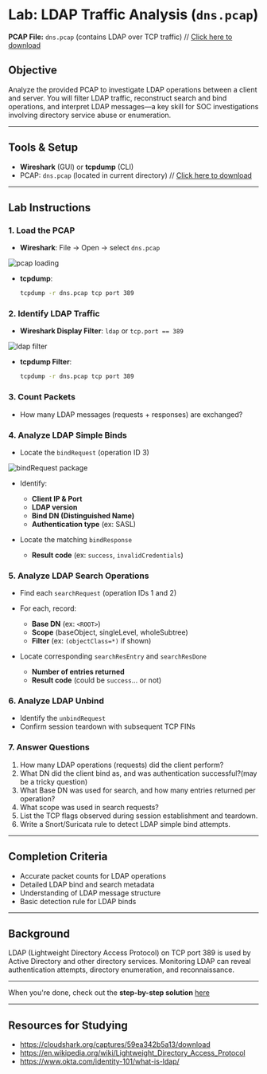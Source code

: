 #  Lab: LDAP Traffic Analysis (`dns.pcap`)

**PCAP File:** `dns.pcap` (contains LDAP over TCP traffic) // [Click here to download](./dns.pcap)

##  Objective

Analyze the provided PCAP to investigate LDAP operations between a client and server. You will filter LDAP traffic, reconstruct search and bind operations, and interpret LDAP messages—a key skill for SOC investigations involving directory service abuse or enumeration.

---

## Tools & Setup

- **Wireshark** (GUI) or **tcpdump** (CLI)
- PCAP: `dns.pcap` (located in current directory)  // [Click here to download](./dns.pcap)

---

## Lab Instructions

### 1. Load the PCAP

- **Wireshark**: File → Open → select `dns.pcap`

![pcap loading](https://i.ibb.co/0jPWPS9X/image.png)

- **tcpdump**:
  ```bash
  tcpdump -r dns.pcap tcp port 389
  ```

### 2. Identify LDAP Traffic

- **Wireshark Display Filter**: `ldap` or `tcp.port == 389`

![ldap filter](https://i.ibb.co/Rp6tDvH5/image.png)

- **tcpdump Filter**:
  ```bash
  tcpdump -r dns.pcap tcp port 389
  ```

### 3. Count Packets

- How many LDAP messages (requests + responses) are exchanged?

### 4. Analyze LDAP Simple Binds

- Locate the `bindRequest` (operation ID 3)

![bindRequest package](https://i.ibb.co/RkSFNv56/image.png)

- Identify:

  - **Client IP & Port**
  - **LDAP version**
  - **Bind DN (Distinguished Name)**
  - **Authentication type** (ex: SASL)

- Locate the matching `bindResponse`

  - **Result code** (ex: `success`, `invalidCredentials`)

### 5. Analyze LDAP Search Operations

- Find each `searchRequest` (operation IDs 1 and 2)

- For each, record:

  - **Base DN** (ex: `<ROOT>`)
  - **Scope** (baseObject, singleLevel, wholeSubtree)
  - **Filter** (ex: `(objectClass=*)` if shown)

- Locate corresponding `searchResEntry` and `searchResDone`

  - **Number of entries returned**
  - **Result code** (could be `success`... or not)

### 6. Analyze LDAP Unbind

- Identify the `unbindRequest`
- Confirm session teardown with subsequent TCP FINs

### 7. Answer Questions

1. How many LDAP operations (requests) did the client perform?
2. What DN did the client bind as, and was authentication successful?(may be a tricky question)
3. What Base DN was used for search, and how many entries returned per operation?
4. What scope was used in search requests?
5. List the TCP flags observed during session establishment and teardown.
6. Write a Snort/Suricata rule to detect LDAP simple bind attempts.

---

## Completion Criteria

- Accurate packet counts for LDAP operations
- Detailed LDAP bind and search metadata
- Understanding of LDAP message structure
- Basic detection rule for LDAP binds

---

## Background

LDAP (Lightweight Directory Access Protocol) on TCP port 389 is used by Active Directory and other directory services. Monitoring LDAP can reveal authentication attempts, directory enumeration, and reconnaissance.

---

When you're done, check out the **step-by-step solution** [here](./wireshark_ldap_lab_solution.md)

---

## Resources for Studying

- https://cloudshark.org/captures/59ea342b5a13/download
- https://en.wikipedia.org/wiki/Lightweight_Directory_Access_Protocol
- https://www.okta.com/identity-101/what-is-ldap/
